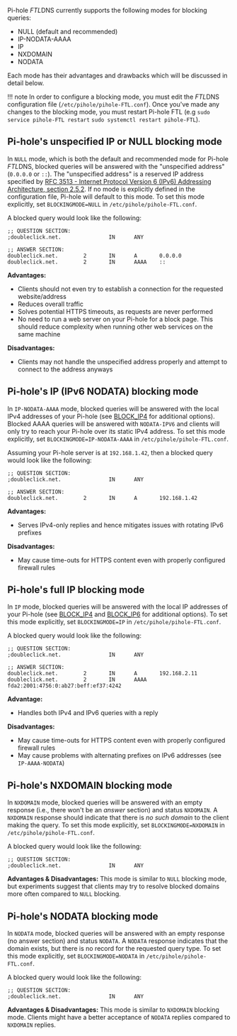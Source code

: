 Pi-hole *FTL*DNS currently supports the following modes for blocking queries:

* NULL (default and recommended)
* IP-NODATA-AAAA
* IP
* NXDOMAIN
* NODATA

Each mode has their advantages and drawbacks which will be discussed in detail below.

!!! note
    In order to configure a blocking mode, you must edit the *FTL*DNS configuration file (`/etc/pihole/pihole-FTL.conf`). Once you've made any changes to the blocking mode, you must restart Pi-hole FTL (e.g `sudo service pihole-FTL restart` `sudo systemctl restart pihole-FTL`).

## Pi-hole's unspecified IP or NULL blocking mode

In `NULL` mode, which is both the default and recommended mode for Pi-hole *FTL*DNS, blocked queries will be answered with the "unspecified address" (`0.0.0.0` or `::`). The "unspecified address" is a reserved IP address specified by [RFC 3513 - Internet Protocol Version 6 (IPv6) Addressing Architecture, section 2.5.2](https://tools.ietf.org/html/rfc3513#section-2.5.2). If no mode is explicitly defined in the configuration file, Pi-hole will default to this mode. To set this mode explicitly, set `BLOCKINGMODE=NULL` in `/etc/pihole/pihole-FTL.conf`.

A blocked query would look like the following:

```
;; QUESTION SECTION:
;doubleclick.net.               IN      ANY

;; ANSWER SECTION:
doubleclick.net.        2       IN      A       0.0.0.0
doubleclick.net.        2       IN      AAAA    ::
```

**Advantages:**

* Clients should not even try to establish a connection for the requested website/address
* Reduces overall traffic
* Solves potential HTTPS timeouts, as requests are never performed
* No need to run a web server on your Pi-hole for a block page. This should reduce complexity when running other web services on the same machine

**Disadvantages:**

* Clients may not handle the unspecified address properly and attempt to connect to the address anyways

## Pi-hole's IP (IPv6 NODATA) blocking mode

In `IP-NODATA-AAAA` mode, blocked queries will be answered with the local IPv4 addresses of your Pi-hole (see [BLOCK_IP4](configfile.md#block_ipv4) for additional options). Blocked AAAA queries will be answered with `NODATA-IPV6` and clients will only try to reach your Pi-hole over its static IPv4 address. To set this mode explicitly, set `BLOCKINGMODE=IP-NODATA-AAAA` in `/etc/pihole/pihole-FTL.conf`.

Assuming your Pi-hole server is at `192.168.1.42`, then a blocked query would look like the following:

```
;; QUESTION SECTION:
;doubleclick.net.               IN      ANY

;; ANSWER SECTION:
doubleclick.net.        2       IN      A       192.168.1.42
```

**Advantages:**

* Serves IPv4-only replies and hence mitigates issues with rotating IPv6 prefixes

**Disadvantages:**

* May cause time-outs for HTTPS content even with properly configured firewall rules

## Pi-hole's full IP blocking mode

In `IP` mode, blocked queries will be answered with the local IP addresses of your Pi-hole (see [BLOCK_IP4](configfile.md#block_ipv4) and [BLOCK_IP6](configfile.md#block_ipv6) for additional options). To set this mode explicitly, set `BLOCKINGMODE=IP` in `/etc/pihole/pihole-FTL.conf`.

A blocked query would look like the following:

```
;; QUESTION SECTION:
;doubleclick.net.               IN      ANY

;; ANSWER SECTION:
doubleclick.net.        2       IN      A       192.168.2.11
doubleclick.net.        2       IN      AAAA    fda2:2001:4756:0:ab27:beff:ef37:4242
```

**Advantage:**

* Handles both IPv4 and IPv6 queries with a reply

**Disadvantages:**

* May cause time-outs for HTTPS content even with properly configured firewall rules
* May cause problems with alternating prefixes on IPv6 addresses (see `IP-AAAA-NODATA`)

## Pi-hole's NXDOMAIN blocking mode

In `NXDOMAIN` mode, blocked queries will be answered with an empty response (i.e., there won't be an *answer* section) and status `NXDOMAIN`. A `NXDOMAIN` response should indicate that there is *no such domain* to the client making the query. To set this mode explicitly, set `BLOCKINGMODE=NXDOMAIN` in `/etc/pihole/pihole-FTL.conf`.

A blocked query would look like the following:

```
;; QUESTION SECTION:
;doubleclick.net.               IN      ANY
```

**Advantages & Disadvantages:** This mode is similar to `NULL` blocking mode, but experiments suggest that clients may try to resolve blocked domains more often compared to `NULL` blocking.

## Pi-hole's NODATA blocking mode

In `NODATA` mode, blocked queries will be answered with an empty response (no answer section) and status `NODATA`. A `NODATA` response indicates that the domain exists, but there is no record for the requested query type. To set this mode explicitly, set `BLOCKINGMODE=NODATA` in `/etc/pihole/pihole-FTL.conf`.

A blocked query would look like the following:

```
;; QUESTION SECTION:
;doubleclick.net.               IN      ANY
```

**Advantages & Disadvantages:** This mode is similar to `NXDOMAIN` blocking mode. Clients might have a better acceptance of `NODATA` replies compared to `NXDOMAIN` replies.

